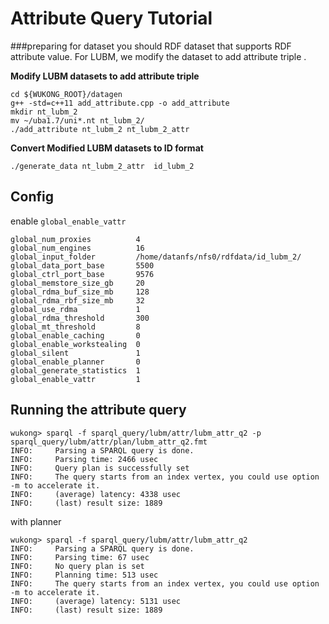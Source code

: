 # Attribute Query Tutorial

###preparing for dataset 
you should RDF dataset that supports RDF attribute value.
For LUBM, we modify the dataset to add attribute triple .

**Modify  LUBM datasets to add attribute triple**

```
cd ${WUKONG_ROOT}/datagen
g++ -std=c++11 add_attribute.cpp -o add_attribute
mkdir nt_lubm_2
mv ~/uba1.7/uni*.nt nt_lubm_2/
./add_attribute nt_lubm_2 nt_lubm_2_attr
```
**Convert  Modified LUBM datasets to ID format**

```
./generate_data nt_lubm_2_attr  id_lubm_2
```


##  Config 
enable `global_enable_vattr`

```
global_num_proxies			4
global_num_engines			16
global_input_folder			/home/datanfs/nfs0/rdfdata/id_lubm_2/
global_data_port_base		5500
global_ctrl_port_base		9576
global_memstore_size_gb		20
global_rdma_buf_size_mb		128
global_rdma_rbf_size_mb		32
global_use_rdma				1
global_rdma_threshold		300
global_mt_threshold			8
global_enable_caching		0
global_enable_workstealing	0
global_silent 				1
global_enable_planner		0
global_generate_statistics  1
global_enable_vattr   		1
```
## Running the attribute query

```
wukong> sparql -f sparql_query/lubm/attr/lubm_attr_q2 -p sparql_query/lubm/attr/plan/lubm_attr_q2.fmt
INFO:     Parsing a SPARQL query is done.
INFO:     Parsing time: 2466 usec
INFO:     Query plan is successfully set
INFO:     The query starts from an index vertex, you could use option -m to accelerate it.
INFO:     (average) latency: 4338 usec
INFO:     (last) result size: 1889
```

with planner

```
wukong> sparql -f sparql_query/lubm/attr/lubm_attr_q2
INFO:     Parsing a SPARQL query is done.
INFO:     Parsing time: 67 usec
INFO:     No query plan is set
INFO:     Planning time: 513 usec
INFO:     The query starts from an index vertex, you could use option -m to accelerate it.
INFO:     (average) latency: 5131 usec
INFO:     (last) result size: 1889
```
